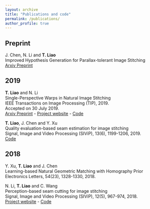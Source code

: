 ```yaml
---
layout: archive
title: "Publications and code"
permalink: /publications/
author_profile: true
---
```



## Preprint

J. Chen, N. Li and **T. Liao**     
Improved Hypothesis Generation for Parallax-tolerant Image Stitching      
[Arxiv Preprint](https://arxiv.org/abs/1804.07492)

## 2019

**T. Liao** and N. Li     
Single-Perspective Warps in Natural Image Stitching     
IEEE Transactions on Image Processing (TIP), 2019.     
Accepted on 30 July 2019.     
[Arxiv Preprint](https://arxiv.org/abs/1802.04645) - [Project website](https://tlliao.github.io/research/research-2/) - [Code](https://github.com/tlliao/Single-perspective-warps)


**T. Liao**, J. Chen and Y. Xu     
Quality evaluation-based seam estimation for image stitching     
Signal, Image and Video Processing (SIViP), 13(6), 1199-1206, 2019.     
[Code](https://github.com/tlliao/Iterative-seam-estimation)


## 2018 

Y. Xu, **T. Liao** and J. Chen     
Learning-based Natural Geometric Matching with Homography Prior     
Electronics Letters, 54(23), 1328-1330, 2018.

N. Li, **T. Liao** and C. Wang     
Perception-based seam cutting for image stitching     
Signal, Image and Video Processing (SIViP), 12(5), 967-974, 2018.    
[Project website](https://tlliao.github.io/research/research-1/) - [Code](https://github.com/tlliao/Perception-based-seam-cutting)




